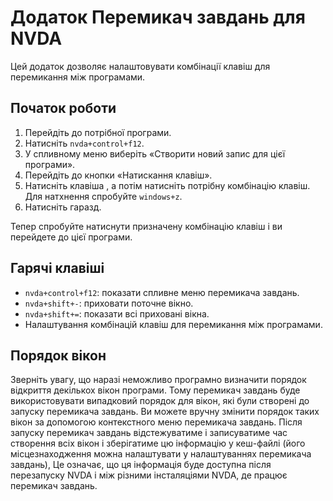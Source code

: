 # Додаток Перемикач завдань для NVDA

Цей додаток дозволяє налаштовувати комбінації клавіш для перемикання між програмами.

## Початок роботи

1. Перейдіть до потрібної програми.
2. Натисніть `nvda+control+f12`.
3. У спливному меню виберіть «Створити новий запис для цієї програми».
4. Перейдіть до кнопки «Натискання клавіш».
5. Натисніть клавіша , а потім натисніть потрібну комбінацію клавіш. Для натхнення спробуйте `windows+z`.
6. Натисніть гаразд.

Тепер спробуйте натиснути призначену комбінацію клавіш і ви перейдете до цієї програми.

## Гарячі клавіші

* `nvda+control+f12`: показати спливне меню перемикача завдань.
* `nvda+shift+-`: приховати поточне вікно.
* `nvda+shift+=`: показати всі приховані вікна.
* Налаштування комбінацій клавіш для перемикання між програмами.

## Порядок вікон

Зверніть увагу, що наразі неможливо програмно визначити порядок відкриття декількох вікон програми. Тому перемикач завдань буде використовувати випадковий порядок для вікон, які були створені до запуску перемикача завдань. Ви можете вручну змінити порядок таких вікон за допомогою контекстного меню перемикача завдань. Після запуску перемикач завдань відстежуватиме і записуватиме час створення всіх вікон і зберігатиме цю інформацію у кеш-файлі (його місцезнаходження можна налаштувати у налаштуваннях перемикача завдань), Це означає, що ця інформація буде доступна після перезапуску NVDA і між різними інсталяціями NVDA, де працює перемикач завдань.
